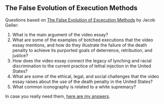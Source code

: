 ## The False Evolution of Execution Methods

Questions based on [The False Evolution of Excecution Methods](https://www.youtube.com/watch?v=eirR4FHY2YY) by Jacob Geller:

1. What is the main argument of the video essay?
2. What are some of the examples of botched executions that the video essay mentions, and how do they illustrate the failure of the death penalty to achieve its purported goals of deterrence, retribution, and justice?
3. How does the video essay connect the legacy of lynching and racial discrimination to the current practice of lethal injection in the United States?
4. What are some of the ethical, legal, and social challenges that the video essay raises about the use of the death penalty in the United States?
5. What common iconography is related to a white supremacy?

In case you really need them, [here are my answers](https://docs.google.com/document/d/17fnBY6BiLWZJMAx1Kf7jBiKtMMzLVAFMl4RMxSx77s4/edit).